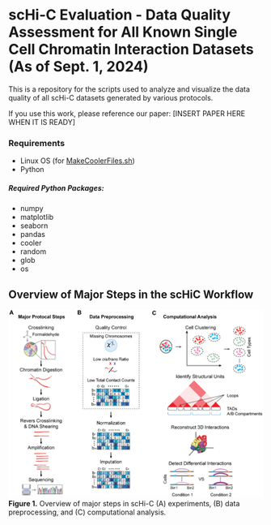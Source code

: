 # scHi-C Evaluation - Data Quality Assessment for All Known Single Cell Chromatin Interaction Datasets (As of Sept. 1, 2024)
This is a repository for the scripts used to analyze and visualize the data quality of all scHi-C datasets generated by various protocols. 

If you use this work, please reference our paper: 
[INSERT PAPER HERE WHEN IT IS READY] 

### Requirements 
- Linux OS (for [MakeCoolerFiles.sh](./FigureGenerationScripts/Figure5/MakeCoolerFiles.sh))
- Python

##### Required Python Packages:
- numpy
- matplotlib
- seaborn
- pandas
- cooler 
- random
- glob
- os




## Overview of Major Steps in the scHiC Workflow
![](./FigureGenerationScripts/Fig1_scHiC_Workflow.png)
__Figure 1.__ Overview of major steps in scHi-C (A) experiments, (B) data preprocessing, and (C) computational analysis.
